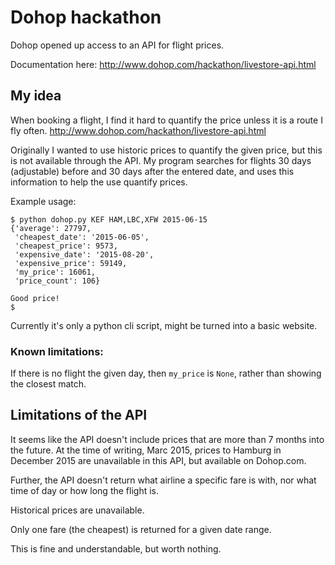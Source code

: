# Dohop hackathon

Dohop opened up access to an API for flight prices. 

Documentation here: http://www.dohop.com/hackathon/livestore-api.html

## My idea

When booking a flight, I find it hard to quantify the price unless it is a route I fly often. http://www.dohop.com/hackathon/livestore-api.html

Originally I wanted to use historic prices to quantify the given price, but this is not available through the API. My program searches for flights 30 days (adjustable) before and 30 days after the entered date, and uses this information to help the use quantify prices.  

Example usage:

    $ python dohop.py KEF HAM,LBC,XFW 2015-06-15
    {'average': 27797,
     'cheapest_date': '2015-06-05',
     'cheapest_price': 9573,
     'expensive_date': '2015-08-20',
     'expensive_price': 59149,
     'my_price': 16061,
     'price_count': 106}
    
    Good price!
    $

Currently it's only a python cli script, might be turned into a basic website. 

### Known limitations:

If there is no flight the given day, then `my_price` is `None`, rather than showing the closest match. 

## Limitations of the API

It seems like the API doesn't include prices that are more than 7 months into the future. At the time of writing, Marc 2015, prices to Hamburg in December 2015 are unavailable in this API, but available on Dohop.com. 

Further, the API doesn't return what airline a specific fare is with, nor what time of day or how long the flight is. 

Historical prices are unavailable. 

Only one fare (the cheapest) is returned for a given date range. 

This is fine and understandable, but worth nothing. 